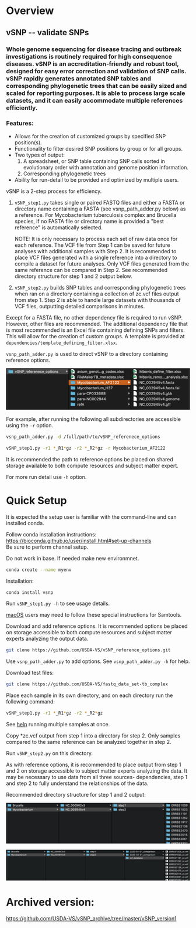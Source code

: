 # Overview

## vSNP -- validate SNPs

### Whole genome sequencing for disease tracing and outbreak investigations is routinely required for high consequence diseases.  vSNP is an accreditation-friendly and robust tool, designed for easy error correction and validation of SNP calls. vSNP rapidly generates annotated SNP tables and corresponding  phylogenetic trees that can be easily sized and scaled for reporting purposes.   It is able to process large scale datasets, and it can easily accommodate multiple references efficiently.

### Features:
* Allows for the creation of customized groups by specified SNP position(s).
* Functionality to filter desired SNP positions by group or for all groups.
* Two types of output:
  1. A spreadsheet, or SNP table containing SNP calls sorted in evolutionary order with annotation and genome position information.
  2. Corresponding phylogenetic trees
* Ability for run-detail to be provided and optimized by multiple users.


vSNP is a 2-step process for efficiency.

1. `vSNP_step1.py` takes single or paired FASTQ files and either a FASTA or directory name containing a FASTA (see vsnp_path_adder.py below) as a reference. For Mycobacterium tuberculosis complex and Brucella species, if no FASTA file or directory name is provided a "best reference" is automatically selected.


   NOTE: It is only necessary to process each set of raw data once for each reference.  The VCF file from Step 1 can be saved for future analyses with additional samples with Step 2.  It is recommended to place VCF files generated with a single reference into a directory to compile a dataset for future analyses. Only VCF files generated from the same reference can be compared in Step 2.  See recommended directory structure for step 1 and 2 output below.
2. `vSNP_step2.py` builds SNP tables and corresponding phylogenetic trees when ran on a directory containing a collection of zc.vcf files output from step 1. Step 2 is able to handle large datasets with thousands of VCF files, outputting detailed comparisons in minutes.

Except for a FASTA file, no other dependency file is required to run vSNP.  However, other files are recommended. The additional dependency file that is most recommended is an Excel file containing defining SNPs and filters. This will allow for the creation of custom groups.  A template is provided at `dependencies/template_defining_filter.xlsx`.

`vsnp_path_adder.py` is used to direct vSNP to a directory containing reference options.

![](./dependencies/directory_screen_shot.png)

For example, after running the following all subdirectories are accessible using the `-r` option.  

```bash
vsnp_path_adder.py -d /full/path/to/vSNP_referenece_options
```

```bash
vSNP_step1.py -r1 *_R1*gz -r2 *_R2*gz -r Mycobacterium_AF2122
```

It is recommended the path to reference options be placed on shared storage available to both compute resources and subject matter expert.

For more run detail use `-h` option.

# Quick Setup

It is expected the setup user is familiar with the command-line and can installed conda.

Follow conda installation instructions:<br>
https://bioconda.github.io/user/install.html#set-up-channels<br>
Be sure to perform channel setup.<br>


Do not work in base.  If needed make new environmnet.

```bash
conda create --name myenv
```

Installation:

```bash
conda install vsnp
```

Run `vSNP_step1.py -h` to see usage details.

[macOS](./docs/macOS_special_instructions.md) users may need to follow these special instructions for Samtools.

Download and add reference options.  It is recommended options be placed on storage accessible to both compute resources and subject matter experts analyzing the output data.

```bash
git clone https://github.com/USDA-VS/vSNP_reference_options.git
```

Use `vsnp_path_adder.py` to add options.  See `vsnp_path_adder.py -h` for help.

Download test files:

```bash
git clone https://github.com/USDA-VS/fastq_data_set-tb_complex
```

Place each sample in its own directory, and on each directory run the following command:

```bash
vSNP_step1.py -r1 *_R1*gz -r2 *_R2*gz
```

See [help](./docs/run_guidance.md) running multiple samples at once.

Copy *zc.vcf output from step 1 into a directory for step 2. Only samples compared to the same reference can be analyzed together in step 2.<br>

Run `vSNP_step2.py` on this directory.

As with reference options, it is recommended to place output from step 1 and 2 on storage accessible to subject matter experts analyzing the data.  It may be necessary to use data from all three sources- dependencies, step 1 and step 2 to fully understand the relationships of the data.

Recommended directory structure for step 1 and 2 output:

![](./dependencies/step1_screenshot.png)

![](./dependencies/step2_screenshot.png)

# Archived version:
https://github.com/USDA-VS/vSNP_archive/tree/master/vSNP_version1